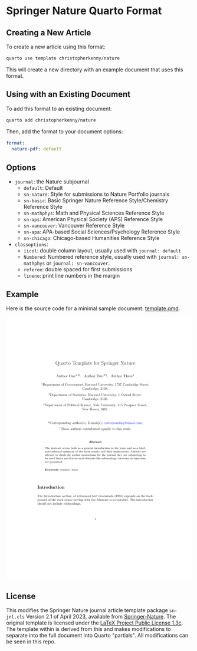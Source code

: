 
# Springer Nature Quarto Format

## Creating a New Article

To create a new article using this format:

```bash
quarto use template christopherkenny/nature
```

This will create a new directory with an example document that uses this format.

## Using with an Existing Document

To add this format to an existing document:

```bash
quarto add christopherkenny/nature
```

Then, add the format to your document options:

```yaml
format:
  nature-pdf: default
```    

## Options

- `journal`: the Nature subjournal
  - `default`: Default
  - `sn-nature`: Style for submissions to Nature Portfolio journals
  - `sn-basic`: Basic Springer Nature Reference Style/Chemistry Reference Style
  - `sn-mathphys`: Math and Physical Sciences Reference Style
  - `sn-aps`: American Physical Society (APS) Reference Style
  - `sn-vancouver`: Vancouver Reference Style
  - `sn-apa`: APA-based Social Sciences/Psychology Reference Style
  - `sn-chicago`: Chicago-based Humanities Reference Style
- `classoptions`:
  - `iicol`: double column layout, usually used with `journal: default`
  - `Numbered`: Numbered reference style, usually used with `journal: sn-mathphys` or `journal: sn-vancouver`.
  - `referee`: double spaced for first submissions
  - `lineno`: print line numbers in the margin

## Example

Here is the source code for a minimal sample document: [template.qmd](template.qmd).

<!-- pdftools::pdf_convert('template.pdf',pages = 1) -->
![[template.qmd](template.qmd)](template_1.png)

## License

This modifies the Springer Nature journal article template package `sn-jnl.cls` Version 2.1 of April 2023, available from [Springer-Nature](https://www.springernature.com/gp/authors/campaigns/latex-author-support/see-where-our-services-will-take-you/18782940).
The original template is licensed under the [LaTeX Project Public License 1.3c](https://www.latex-project.org/lppl/lppl-1-3c/). The template within is derived from this and makes modifications to separate into the full document into Quarto "partials". All modifications can be seen in this repo. 
